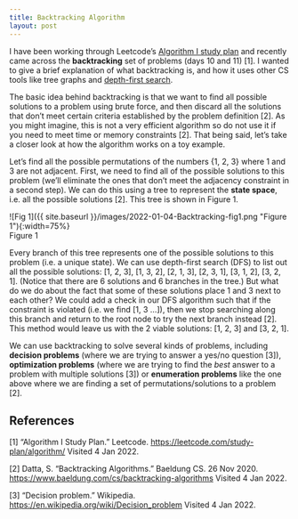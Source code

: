 ```yaml
---
title: Backtracking Algorithm
layout: post
---
```


I have been working through Leetcode’s [Algorithm I study plan](https://leetcode.com/study-plan/algorithm/) and recently came across the **backtracking** set of problems (days 10 and 11) [1]. I wanted to give a brief explanation of what backtracking is, and how it uses other CS tools like tree graphs and [depth-first search](https://sassafras13.github.io/DFS-BFS/).

The basic idea behind backtracking is that we want to find all possible solutions to a problem using brute force, and then discard all the solutions that don’t meet certain criteria established by the problem definition [2].  As you might imagine, this is not a very efficient algorithm so do not use it if you need to meet time or memory constraints [2]. That being said, let’s take a closer look at how the algorithm works on a toy example. 

Let’s find all the possible permutations of the numbers {1, 2, 3} where 1 and 3 are not adjacent. First, we need to find all of the possible solutions to this problem (we’ll eliminate the ones that don’t meet the adjacency constraint in a second step). We can do this using a tree to represent the **state space**, i.e. all the possible solutions [2]. This tree is shown in Figure 1. 

![Fig 1]({{ site.baseurl }}/images/2022-01-04-Backtracking-fig1.png "Figure 1"){:width=75%}   
Figure 1   

Every branch of this tree represents one of the possible solutions to this problem (i.e. a unique state). We can use depth-first search (DFS) to list out all the possible solutions: [1, 2, 3], [1, 3, 2], [2, 1, 3], [2, 3, 1], [3, 1, 2], [3, 2, 1]. (Notice that there are 6 solutions and 6 branches in the tree.) But what do we do about the fact that some of these solutions place 1 and 3 next to each other? We could add a check in our DFS algorithm such that if the constraint is violated (i.e. we find [1, 3 …]), then we stop searching along this branch and return to the root node to try the next branch instead [2]. This method would leave us with the 2 viable solutions: [1, 2, 3] and [3, 2, 1]. 

We can use backtracking to solve several kinds of problems, including **decision problems** (where we are trying to answer a yes/no question [3]), **optimization problems** (where we are trying to find the _best_ answer to a problem with multiple solutions [3]) or **enumeration problems** like the one above where we are finding a set of permutations/solutions to a problem [2]. 

## References

[1] “Algorithm I Study Plan.” Leetcode. <https://leetcode.com/study-plan/algorithm/> Visited 4 Jan 2022. 

[2] Datta, S. “Backtracking Algorithms.” Baeldung CS. 26 Nov 2020. <https://www.baeldung.com/cs/backtracking-algorithms> Visited 4 Jan 2022.

[3] “Decision problem.” Wikipedia. <https://en.wikipedia.org/wiki/Decision_problem> Visited 4 Jan 2022. 
